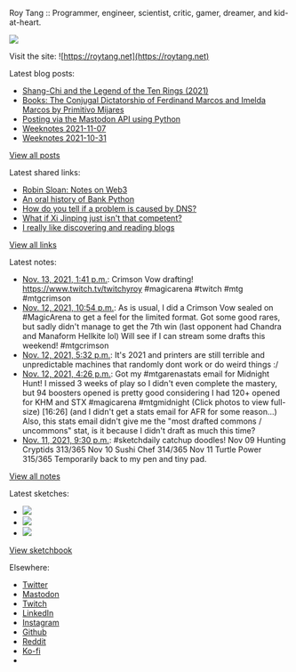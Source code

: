 Roy Tang :: Programmer, engineer, scientist, critic, gamer, dreamer, and kid-at-heart.

![](https://roytang.net/static/img/profile.jpg)

Visit the site: ![https://roytang.net](https://roytang.net)

Latest blog posts:

- [Shang-Chi and the Legend of the Ten Rings (2021)](https://roytang.net/2021/11/shang-chi/)
- [Books: The Conjugal Dictatorship of Ferdinand Marcos and Imelda Marcos by Primitivo Mijares](https://roytang.net/2021/11/conjugal-dictatorship/)
- [Posting via the Mastodon API using Python](https://roytang.net/2021/11/mastodon-api-python/)
- [Weeknotes 2021-11-07](https://roytang.net/2021/11/weeknotes-11-07/)
- [Weeknotes 2021-10-31](https://roytang.net/2021/10/weeknotes-2021-10-31/)

[View all posts](https://roytang.net/blog)

Latest shared links:

- [Robin Sloan: Notes on Web3](https://roytang.net/2021/11/10809c364f1dd42fcd491152765e682b/)
- [An oral history of Bank Python](https://roytang.net/2021/11/an-oral-history-of-bank-python/)
- [How do you tell if a problem is caused by DNS?](https://roytang.net/2021/11/how-do-you-tell-if-a-problem-is-caused-by-dns/)
- [What if Xi Jinping just isn&#x27;t that competent?](https://roytang.net/2021/11/what-if-xi-jinping-just-isnt-that-competent/)
- [I really like discovering and reading blogs](https://roytang.net/2021/11/i-really-like-discovering-and-reading-blogs/)

[View all links](https://roytang.net/links)

Latest notes:

- [Nov. 13, 2021, 1:41 p.m.](https://roytang.net/2021/11/1459395928050257927/): Crimson Vow drafting! https://www.twitch.tv/twitchyroy #magicarena #twitch #mtg #mtgcrimson
- [Nov. 12, 2021, 10:54 p.m.](https://roytang.net/2021/11/1f7e21d6954f841659274ba57915e9ef/): As is usual, I did a Crimson Vow sealed on #MagicArena to get a feel for the limited format. Got some good rares, but sadly didn&#x27;t manage to get the 7th win (last opponent had Chandra and Manaform Hellkite lol) Will see if I can stream some drafts this weekend! #mtgcrimson
- [Nov. 12, 2021, 5:32 p.m.](https://roytang.net/2021/11/dd0735aab38c1d9167231474ce6ea5bb/): It&#x27;s 2021 and printers are still terrible and unpredictable machines that randomly dont work or do weird things :/
- [Nov. 12, 2021, 4:26 p.m.](https://roytang.net/2021/11/1459075159709519873/): Got my #mtgarenastats email for Midnight Hunt! I missed 3 weeks of play so I didn&#x27;t even complete the mastery, but 94 boosters opened is pretty good considering I had 120+ opened for KHM and STX #magicarena #mtgmidnight (Click photos to view full-size) [16:26] (and I didn&#x27;t get a stats email for AFR for some reason...) Also, this stats email didn&#x27;t give me the &quot;most drafted commons / uncommons&quot; stat, is it because I didn&#x27;t draft as much this time?
- [Nov. 11, 2021, 9:30 p.m.](https://roytang.net/2021/11/c579b98a1c9ba0299d414c0e40754561/): #sketchdaily catchup doodles! Nov 09 Hunting Cryptids 313/365 Nov 10 Sushi Chef 314/365 Nov 11 Turtle Power 315/365 Temporarily back to my pen and tiny pad.

[View all notes](https://roytang.net/notes)

Latest sketches:


- ![](https://roytang.net/media/cache/8f/4f/8f4f9e31d09624603608ab21a94753cc.jpg)
- ![](https://roytang.net/media/cache/6b/a4/6ba441ae06ee541a693797250a4f1a39.jpg)
- ![](https://roytang.net/media/cache/b7/9d/b79ddbec1ac5dd46d7f020868f35c1e7.jpg)

[View sketchbook](https://roytang.net/albums/sketchbook)


Elsewhere:

- [Twitter](https://twitter.com/roytang)
- [Mastodon](https://mastodon.technology/@roytang)
- [Twitch](https://twitch.tv/twitchyroy)
- [LinkedIn](https://www.linkedin.com/in/roytang)
- [Instagram](https://instagram.com/roytang0400)
- [Github](https://github.com/roytang)
- [Reddit](https://reddit.com/u/hungryroy)
- [Ko-fi](https://ko-fi.com/roytang)
- [](mailto:hello@roytang.net)